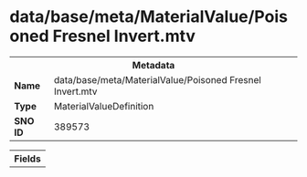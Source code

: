 <h1>data/base/meta/MaterialValue/Poisoned Fresnel Invert.mtv</h1><table><tr><th colspan="100%">Metadata</th></tr><tr><td><b>Name</b></td><td>data/base/meta/MaterialValue/Poisoned Fresnel Invert.mtv</td></tr><tr><td><b>Type</b></td><td>MaterialValueDefinition</td></tr><tr><td><b>SNO ID</b></td><td>389573</td></tr></table>

<table><tr><th colspan="100%">Fields</th></tr></table>

